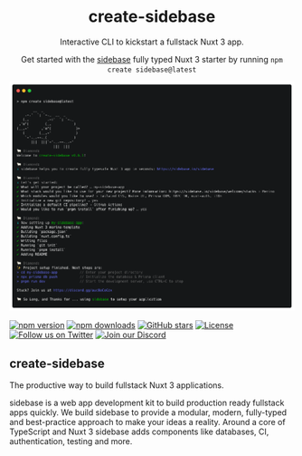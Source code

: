 <h1 align="center">
    create-sidebase
</h1>

<p align="center">
    Interactive CLI to kickstart a fullstack Nuxt 3 app.
</p>

<p align="center">
  Get started with the <a target="_blank" href="https://sidebase.io/sidebase">sidebase</a> fully typed Nuxt 3 starter by running <code>npm create sidebase@latest</code>
</p>

![sidebase](./.github/create-sidebase.png)

[![npm version][npm-version-src]][npm-version-href]
[![npm downloads][npm-downloads-src]][npm-downloads-href]
[![GitHub stars](https://badgen.net/github/stars/sidebase/sidebase)](https://GitHub.com/sidebase/sidebase/)
[![License][license-src]][license-href]
[![Follow us on Twitter](https://badgen.net/badge/icon/twitter?icon=twitter&label)](https://twitter.com/sidebase_io)
[![Join our Discord](https://badgen.net/badge/icon/discord?icon=discord&label)](https://discord.gg/NDDgQkcv3s)

## create-sidebase

The productive way to build fullstack Nuxt 3 applications.

sidebase is a web app development kit to build production ready fullstack apps quickly. We build sidebase to provide a modular, modern, fully-typed and best-practice approach to make your ideas a reality. Around a core of TypeScript and Nuxt 3 sidebase adds components like databases, CI, authentication, testing and more.

<!-- Badges -->
[npm-version-src]: https://img.shields.io/npm/v/create-sidebase/latest.svg
[npm-version-href]: https://npmjs.com/package/create-sidebase

[npm-downloads-src]: https://img.shields.io/npm/dt/create-sidebase.svg
[npm-downloads-href]: https://npmjs.com/package/create-sidebase

[license-src]: https://img.shields.io/npm/l/create-sidebase.svg
[license-href]: https://npmjs.com/package/create-sidebase
